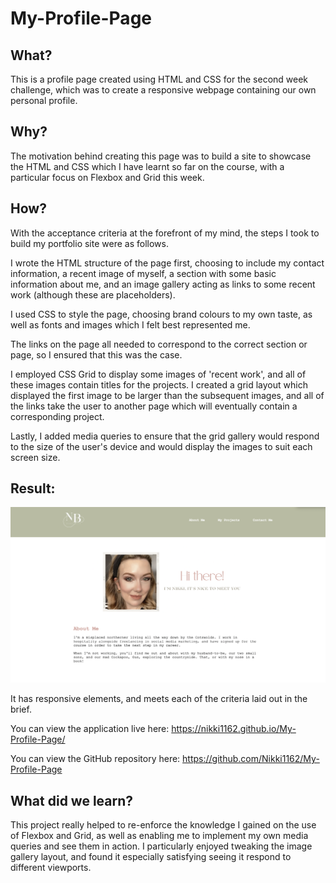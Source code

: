 # My-Profile-Page

## **What?**
This is a profile page created using HTML and CSS for the second week challenge, which was to create a responsive webpage containing our own personal profile.

## **Why?**
The motivation behind creating this page was to build a site to showcase the HTML and CSS which I have learnt so far on the course, with a particular focus on Flexbox and Grid this week. 

## **How?**
With the acceptance criteria at the forefront of my mind, the steps I took to build my portfolio site were as follows.

I wrote the HTML structure of the page first, choosing to include my contact information, a recent image of myself, a section with some basic information about me, and an image gallery acting as links to some recent work (although these are placeholders).

I used CSS to style the page, choosing brand colours to my own taste, as well as fonts and images which I felt best represented me.

The links on the page all needed to correspond to the correct section or page, so I ensured that this was the case.

I employed CSS Grid to display some images of 'recent work', and all of these images contain titles for the projects. I created a grid layout which displayed the first image to be larger than the subsequent images, and all of the links take the user to another page which will eventually contain a corresponding project.

Lastly, I added media queries to ensure that the grid gallery would respond to the size of the user's device and would display the images to suit each screen size.

## **Result:**
![This is what the live application looks like](./images/PortfolioScreenshot.png)

It has responsive elements, and meets each of the criteria laid out in the brief.

You can view the application live here: https://nikki1162.github.io/My-Profile-Page/

You can view the GitHub repository here: https://github.com/Nikki1162/My-Profile-Page

## **What did we learn?**
This project really helped to re-enforce the knowledge I gained on the use of Flexbox and Grid, as well as enabling me to implement my own media queries and see them in action. I particularly enjoyed tweaking the image gallery layout, and found it especially satisfying seeing it respond to different viewports.
